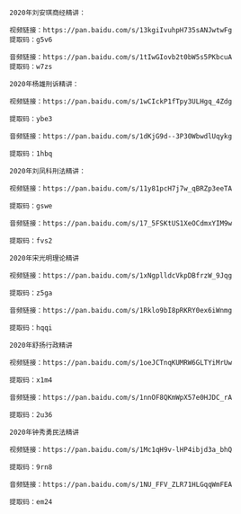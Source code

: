     2020年刘安琪商经精讲：
    
    视频链接：https://pan.baidu.com/s/13kgiIvuhpH735sANJwtwFg
    提取码：g5v6
    
    音频链接：https://pan.baidu.com/s/1tIwGIovb2t0bW5s5PKbcuA
    提取码：w7zs
    
    2020年杨雄刑诉精讲：
    
    视频链接：https://pan.baidu.com/s/1wCIckP1fTpy3ULHgq_4Zdg
    
    提取码：ybe3
    
    音频链接：https://pan.baidu.com/s/1dKjG9d--3P30WbwdlUqykg
    
    提取码：1hbq
    
    2020年刘凤科刑法精讲：
    
    视频链接：https://pan.baidu.com/s/11y81pcH7j7w_qBRZp3eeTA
    
    提取码：gswe
    
    音频链接：https://pan.baidu.com/s/17_5FSKtUS1XeOCdmxYIM9w
    
    提取码：fvs2
    
    2020年宋光明理论精讲
    
    视频链接：https://pan.baidu.com/s/1xNgplldcVkpDBfrzW_9Jqg
    
    提取码：z5ga
    
    音频链接：https://pan.baidu.com/s/1Rklo9bI8pRKRY0ex6iWnmg
    
    提取码：hqqi
    
    2020年舒扬行政精讲
    
    视频链接：https://pan.baidu.com/s/1oeJCTnqKUMRW6GLTYiMrUw
    
    提取码：x1m4
    
    音频链接：https://pan.baidu.com/s/1nnOF8QKmWpX57e0HJDC_rA
    
    提取码：2u36
    
    2020年钟秀勇民法精讲
    
    视频链接：https://pan.baidu.com/s/1Mc1qH9v-lHP4ibjd3a_bhQ
    
    提取码：9rn8
    
    音频链接：https://pan.baidu.com/s/1NU_FFV_ZLR71HLGqqWmFEA
    
    提取码：em24